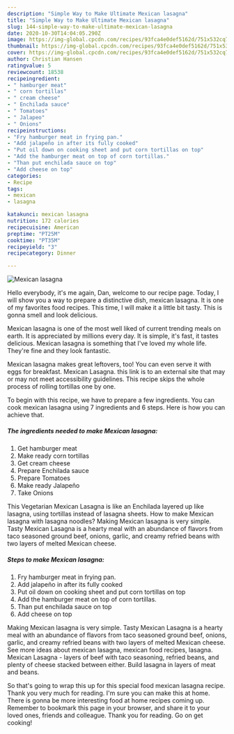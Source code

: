 ```yaml
---
description: "Simple Way to Make Ultimate Mexican lasagna"
title: "Simple Way to Make Ultimate Mexican lasagna"
slug: 144-simple-way-to-make-ultimate-mexican-lasagna
date: 2020-10-30T14:04:05.290Z
image: https://img-global.cpcdn.com/recipes/93fca4e0def5162d/751x532cq70/mexican-lasagna-recipe-main-photo.jpg
thumbnail: https://img-global.cpcdn.com/recipes/93fca4e0def5162d/751x532cq70/mexican-lasagna-recipe-main-photo.jpg
cover: https://img-global.cpcdn.com/recipes/93fca4e0def5162d/751x532cq70/mexican-lasagna-recipe-main-photo.jpg
author: Christian Hansen
ratingvalue: 5
reviewcount: 18538
recipeingredient:
- " hamburger meat"
- " corn tortillas"
- " cream cheese"
- " Enchilada sauce"
- " Tomatoes"
- " Jalapeo"
- " Onions"
recipeinstructions:
- "Fry hamburger meat in frying pan."
- "Add jalapeño in after its fully cooked"
- "Put oil down on cooking sheet and put corn tortillas on top"
- "Add the hamburger meat on top of corn tortillas."
- "Than put enchilada sauce on top"
- "Add cheese on top"
categories:
- Recipe
tags:
- mexican
- lasagna

katakunci: mexican lasagna 
nutrition: 172 calories
recipecuisine: American
preptime: "PT25M"
cooktime: "PT35M"
recipeyield: "3"
recipecategory: Dinner

---
```



![Mexican lasagna](https://img-global.cpcdn.com/recipes/93fca4e0def5162d/751x532cq70/mexican-lasagna-recipe-main-photo.jpg)

Hello everybody, it's me again, Dan, welcome to our recipe page. Today, I will show you a way to prepare a distinctive dish, mexican lasagna. It is one of my favorites food recipes. This time, I will make it a little bit tasty. This is gonna smell and look delicious.

Mexican lasagna is one of the most well liked of current trending meals on earth. It is appreciated by millions every day. It is simple, it's fast, it tastes delicious. Mexican lasagna is something that I've loved my whole life. They're fine and they look fantastic.

Mexican lasagna makes great leftovers, too! You can even serve it with eggs for breakfast. Mexican Lasagna. this link is to an external site that may or may not meet accessibility guidelines. This recipe skips the whole process of rolling tortillas one by one.


To begin with this recipe, we have to prepare a few ingredients. You can cook mexican lasagna using 7 ingredients and 6 steps. Here is how you can achieve that.

<!--inarticleads1-->

##### The ingredients needed to make Mexican lasagna:

1. Get  hamburger meat
1. Make ready  corn tortillas
1. Get  cream cheese
1. Prepare  Enchilada sauce
1. Prepare  Tomatoes
1. Make ready  Jalapeño
1. Take  Onions


This Vegetarian Mexican Lasagna is like an Enchilada layered up like lasagna, using tortillas instead of lasagna sheets. How to make Mexican lasagna with lasagna noodles? Making Mexican lasagna is very simple. Tasty Mexican Lasagna is a hearty meal with an abundance of flavors from taco seasoned ground beef, onions, garlic, and creamy refried beans with two layers of melted Mexican cheese. 

<!--inarticleads2-->

##### Steps to make Mexican lasagna:

1. Fry hamburger meat in frying pan.
1. Add jalapeño in after its fully cooked
1. Put oil down on cooking sheet and put corn tortillas on top
1. Add the hamburger meat on top of corn tortillas.
1. Than put enchilada sauce on top
1. Add cheese on top


Making Mexican lasagna is very simple. Tasty Mexican Lasagna is a hearty meal with an abundance of flavors from taco seasoned ground beef, onions, garlic, and creamy refried beans with two layers of melted Mexican cheese. See more ideas about mexican lasagna, mexican food recipes, lasagna. Mexican Lasagna - layers of beef with taco seasoning, refried beans, and plenty of cheese stacked between either. Build lasagna in layers of meat and beans. 

So that's going to wrap this up for this special food mexican lasagna recipe. Thank you very much for reading. I'm sure you can make this at home. There is gonna be more interesting food at home recipes coming up. Remember to bookmark this page in your browser, and share it to your loved ones, friends and colleague. Thank you for reading. Go on get cooking!
